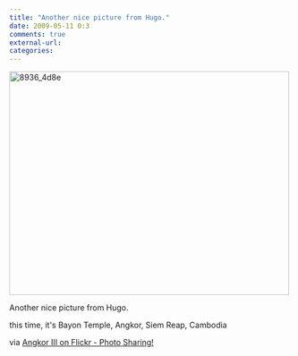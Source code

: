 ```yaml
---
title: "Another nice picture from Hugo."
date: 2009-05-11 0:3
comments: true
external-url:
categories:
---
```

[<img src="http://8.asset.soup.io/asset/0311/8936_4d8e.jpeg" width="500" height="400" alt="8936_4d8e" />][1]

Another nice picture from Hugo.  
  
this time, it's Bayon Temple, Angkor, Siem Reap, Cambodia  
  
via [Angkor III on Flickr - Photo Sharing!][2]

  [1]: http://www.flickr.com/photos/boakview/3519376540/
  [2]: http://www.flickr.com/photos/boakview/3519376540/
